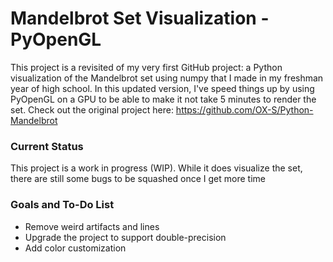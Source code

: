 # **Mandelbrot Set Visualization - PyOpenGL**

This project is a revisited of my very first GitHub project: a Python visualization of the Mandelbrot set using numpy that I made in my freshman year of high school. In this updated version, I've speed things up by using PyOpenGL on a GPU to be able to make it not take 5 minutes to render the set.
Check out the original project here: https://github.com/OX-S/Python-Mandelbrot

### **Current Status** 

This project is a work in progress (WIP). While it does visualize the set, there are still some bugs to be squashed once I get more time

### Goals and To-Do List
* Remove weird artifacts and lines
* Upgrade the project to support double-precision 
* Add color customization

